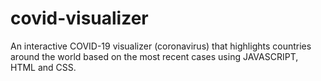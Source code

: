# covid-visualizer
An interactive COVID-19 visualizer (coronavirus) that highlights countries around the world based on the most recent cases using JAVASCRIPT, HTML and CSS.
